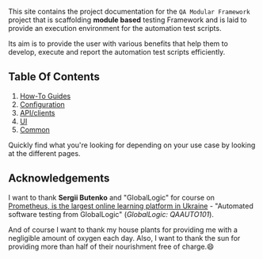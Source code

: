 This site contains the project documentation for the 
`QA Modular Framework` project that is scaffolding 
**module based** testing Framework and is laid to provide 
an execution environment for the automation test scripts.

Its aim is to provide the user with various benefits 
that help them to develop, execute and report the automation 
test scripts efficiently.

## Table Of Contents

1. [How-To Guides](how-to-guides.md)
2. [Configuration](configuration.md)
3. [API/clients](api_test.md)
4. [UI](ui_test.md)
5. [Common](database_test.md)


Quickly find what you're looking for depending on
your use case by looking at the different pages.

## Acknowledgements

I want to thank **Sergii Butenko** and "GlobalLogic" 
for course on 
[Prometheus, is the largest online learning platform in Ukraine](https://prometheus.org.ua) -
"Automated software testing from GlobalLogic" (*GlobalLogic: QAAUTO101*).

And of course I want to thank my house plants for providing me with
a negligible amount of oxygen each day. Also, I want
to thank the sun for providing more than half of their
nourishment free of charge.&#128516;